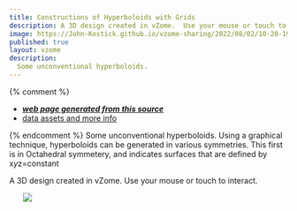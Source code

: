 ```yaml
---
title: Constructions of Hyperboloids with Grids
description: A 3D design created in vZome.  Use your mouse or touch to interact.
image: https://John-Kostick.github.io/vzome-sharing/2022/08/02/10-20-19-Phi-hyperboloid-6/Phi-hyperboloid-6.png
published: true
layout: vzome
description: 
  Some unconventional hyperboloids.  
---
```


{% comment %}
 - [***web page generated from this source***](<https://John-Kostick.github.io/vzome-sharing/2022/08/02/Phi-hyperboloid-6-10-20-19.html>)
 - [data assets and more info](<https://github.com/John-Kostick/vzome-sharing/tree/main/2022/08/02/10-20-19-Phi-hyperboloid-6/>)
 
{% endcomment %}
 Some unconventional hyperboloids. Using a graphical technique, hyperboloids can be generated in various symmetries. This first is in Octahedral symmetery, and indicates surfaces that are defined by x*y*z=constant

A 3D design created in vZome.  Use your mouse or touch to interact.

<vzome-viewer style="width: 87%; height: 60vh; margin: 5%"
       src="https://John-Kostick.github.io/vzome-sharing/2022/08/02/10-20-19-Phi-hyperboloid-6/Phi-hyperboloid-6.vZome" >
  <img src="https://John-Kostick.github.io/vzome-sharing/2022/08/02/10-20-19-Phi-hyperboloid-6/Phi-hyperboloid-6.png" />
</vzome-viewer>
